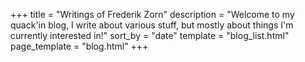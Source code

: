 +++
title = "Writings of Frederik Zorn"
description = "Welcome to my quack'in blog, I write about various stuff, but mostly about things I'm currently interested in!"
sort_by = "date"
template = "blog_list.html"
page_template = "blog.html"
+++
